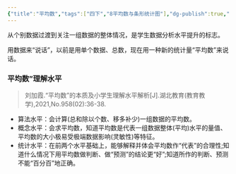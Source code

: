 ```yaml
---
{"title":"平均数","tags":["四下","8平均数与条形统计图"],"dg-publish":true,"permalink":"/5 课时设计/平均数/","dgPassFrontmatter":true,"noteIcon":""}
---
```



从个别数据过渡到关注一组数据的整体情况，是学生数据分析水平提升的标志。  

用数据来“说话”，以前是用单个数据、总数，现在用一种新的统计量“平均数”来说话。

### 平均数”理解水平

> 刘加霞.“平均数”的本质及小学生理解水平解析[J].湖北教育(教育教学),2021,No.958(02):36-38.

- 算法水平：会计算(总和除以个数、移多补少)一组数据的平均数。
- 概念水平：会求平均数，知道平均数是代表一组数据整体(平均)水平的量值、平均数的大小极易受极端数据影响(灵敏性)等特征。
- 统计水平：在前两个水平基础上，能够解释并体会平均数作“代表”的合理性;知道什么情况下用平均数做判断、做“预测”的结论更“好”;知道所作的判断、预测不能“百分百”地正确。